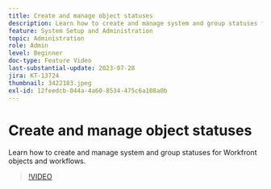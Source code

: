 ```yaml
---
title: Create and manage object statuses
description: Learn how to create and manage system and group statuses for Workfront objects and workflows.
feature: System Setup and Administration
topic: Administration
role: Admin
level: Beginner
doc-type: Feature Video
last-substantial-update: 2023-07-28
jira: KT-13724
thumbnail: 3422183.jpeg
exl-id: 12feedcb-044a-4a60-8534-475c6a108a0b
---
```

# Create and manage object statuses

Learn how to create and manage system and group statuses for Workfront objects and workflows.

>[!VIDEO](https://video.tv.adobe.com/v/3422183/?learn=on)
